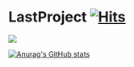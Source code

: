 # LastProject [![Hits](https://hits.seeyoufarm.com/api/count/incr/badge.svg?url=https%3A%2F%2Fgithub.com%2Fleejohn0038%2FLastProject&count_bg=%2379C83D&title_bg=%23555555&icon=&icon_color=%23E7E7E7&title=hits&edge_flat=false)](https://hits.seeyoufarm.com)
<img src="https://img.shields.io/badge/Firebase-FFCA28?style=flat-square&logo=firebase&logoColor=white"/>

[![Anurag's GitHub stats](https://github-readme-stats.vercel.app/api?username=leejohn0038)](https://github.com/anuraghazra/github-readme-stats)
